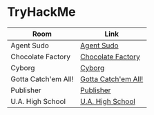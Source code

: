 # TryHackMe

| Room                | Link                                                                                                           |
| ------------------- | -------------------------------------------------------------------------------------------------------------- |
| Agent Sudo          | [Agent Sudo](https://github.com/MCornejoDev/TryHackMe/blob/main/rooms/agent-sudo/machine.md)                   |
| Chocolate Factory   | [Chocolate Factory](https://github.com/MCornejoDev/TryHackMe/blob/main/rooms/chocolate-factory/machine.md)     |
| Cyborg              | [Cyborg](https://github.com/MCornejoDev/TryHackMe/blob/main/rooms/cyborg/machine.md)                           |
| Gotta Catch'em All! | [Gotta Catch'em All!](https://github.com/MCornejoDev/TryHackMe/blob/main/rooms/gotta-catch'em-all!/machine.md) |
| Publisher           | [Publisher](https://github.com/MCornejoDev/TryHackMe/blob/main/rooms/publisher/machine.md)                     |
| U.A. High School    | [U.A. High School](https://github.com/MCornejoDev/TryHackMe/blob/main/rooms/u.a.-high-school/machine.md)       |